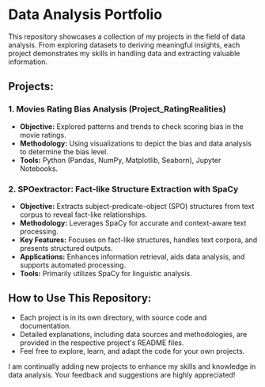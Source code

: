 # Data Analysis Portfolio

This repository showcases a collection of my projects in the field of data analysis. From exploring datasets to deriving meaningful insights, each project demonstrates my skills in handling data and extracting valuable information.

## Projects:
### 1. Movies Rating Bias Analysis (Project_RatingRealities)
- **Objective:** Explored patterns and trends to check scoring bias in the movie ratings.
- **Methodology:** Using visualizations to depict the bias and data analysis to determine the bias level.
- **Tools:** Python (Pandas, NumPy, Matplotlib, Seaborn), Jupyter Notebooks.

### 2. SPOextractor: Fact-like Structure Extraction with SpaCy

   - **Objective:** Extracts subject-predicate-object (SPO) structures from text corpus to reveal fact-like relationships.
   - **Methodology:** Leverages SpaCy for accurate and context-aware text processing.
   - **Key Features:** Focuses on fact-like structures, handles text corpora, and presents structured outputs.
   - **Applications:** Enhances information retrieval, aids data analysis, and supports automated processing.
   - **Tools:** Primarily utilizes SpaCy for linguistic analysis.




## How to Use This Repository:
- Each project is in its own directory, with source code and documentation.
- Detailed explanations, including data sources and methodologies, are provided in the respective project's README files.
- Feel free to explore, learn, and adapt the code for your own projects.

I am continually adding new projects to enhance my skills and knowledge in data analysis. Your feedback and suggestions are highly appreciated!

